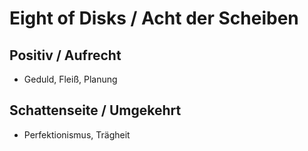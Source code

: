 # Eight of Disks / Acht der Scheiben

## Positiv / Aufrecht

- Geduld, Fleiß, Planung

## Schattenseite / Umgekehrt

- Perfektionismus, Trägheit
